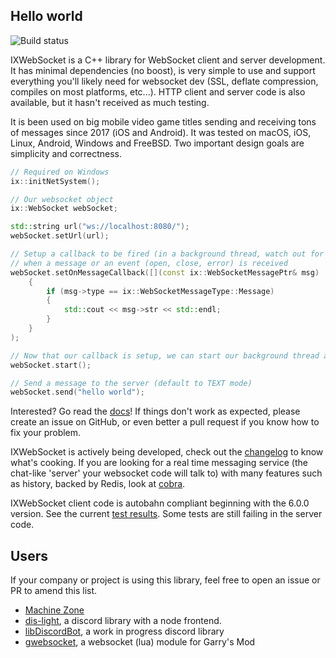 ## Hello world

![Build status](https://github.com/machinezone/IXWebSocket/workflows/unittest/badge.svg)

IXWebSocket is a C++ library for WebSocket client and server development. It has minimal dependencies (no boost), is very simple to use and support everything you'll likely need for websocket dev (SSL, deflate compression, compiles on most platforms, etc...). HTTP client and server code is also available, but it hasn't received as much testing.

It is been used on big mobile video game titles sending and receiving tons of messages since 2017 (iOS and Android). It was tested on macOS, iOS, Linux, Android, Windows and FreeBSD. Two important design goals are simplicity and correctness.

```cpp
// Required on Windows
ix::initNetSystem();

// Our websocket object
ix::WebSocket webSocket;

std::string url("ws://localhost:8080/");
webSocket.setUrl(url);

// Setup a callback to be fired (in a background thread, watch out for race conditions !)
// when a message or an event (open, close, error) is received
webSocket.setOnMessageCallback([](const ix::WebSocketMessagePtr& msg)
    {
        if (msg->type == ix::WebSocketMessageType::Message)
        {
            std::cout << msg->str << std::endl;
        }
    }
);

// Now that our callback is setup, we can start our background thread and receive messages
webSocket.start();

// Send a message to the server (default to TEXT mode)
webSocket.send("hello world");
```

Interested? Go read the [docs](https://machinezone.github.io/IXWebSocket/)! If things don't work as expected, please create an issue on GitHub, or even better a pull request if you know how to fix your problem.

IXWebSocket is actively being developed, check out the [changelog](https://machinezone.github.io/IXWebSocket/CHANGELOG/) to know what's cooking. If you are looking for a real time messaging service (the chat-like 'server' your websocket code will talk to) with many features such as history, backed by Redis, look at [cobra](https://github.com/machinezone/cobra).

IXWebSocket client code is autobahn compliant beginning with the 6.0.0 version. See the current [test results](https://bsergean.github.io/autobahn/reports/clients/index.html). Some tests are still failing in the server code.

## Users

If your company or project is using this library, feel free to open an issue or PR to amend this list.

- [Machine Zone](https://www.mz.com)
- [dis-light](https://gitlab.com/HCInk/dis-light), a discord library with a node frontend.
- [libDiscordBot](https://github.com/tostc/libDiscordBot/tree/master), a work in progress discord library
- [gwebsocket](https://github.com/norrbotten/gwebsocket), a websocket (lua) module for Garry's Mod
